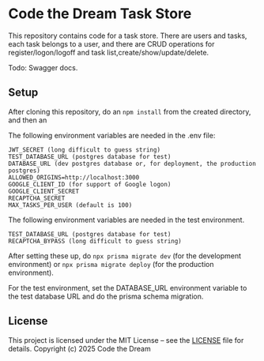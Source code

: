 # Code the Dream Task Store

This repository contains code for a task store.  There are users and tasks, each task belongs to a user, and there are CRUD operations for
register/logon/logoff and task list,create/show/update/delete.

Todo: Swagger docs.

## Setup

After cloning this repository, do an `npm install` from the created directory, and then an 

The following environment variables are needed in the .env file:

```
JWT_SECRET (long difficult to guess string)
TEST_DATABASE_URL (postgres database for test)
DATABASE_URL (dev postgres database or, for deployment, the production postgres)
ALLOWED_ORIGINS=http://localhost:3000
GOOGLE_CLIENT_ID (for support of Google logon)
GOOGLE_CLIENT_SECRET
RECAPTCHA_SECRET
MAX_TASKS_PER_USER (default is 100)
```

The following environment variables are needed in the test environment.

```
TEST_DATABASE_URL (postgres database for test)
RECAPTCHA_BYPASS (long difficult to guess string)
```

After setting these up, do `npx prisma migrate dev` (for the development environment) or `npx prisma migrate deploy` (for the production environment).

For the test environment, set the DATABASE_URL environment variable to the test database URL and do the prisma schema migration.

## License

This project is licensed under the MIT License – see the [LICENSE](./LICENSE) file for details.
Copyright (c) 2025 Code the Dream